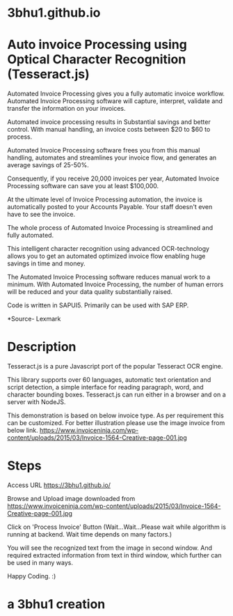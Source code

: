 # 3bhu1.github.io
# Auto invoice Processing using Optical Character Recognition (Tesseract.js)
Automated Invoice Processing gives you a fully automatic invoice workflow. Automated Invoice Processing software will capture, interpret, validate and transfer the information on your invoices.

Automated invoice processing results in Substantial savings and better control. With manual handling, an invoice costs between $20 to $60 to process.

Automated Invoice Processing software frees you from this manual handling, automates and streamlines your invoice flow, and generates an average savings of 25-50%.

Consequently, if you receive 20,000 invoices per year, Automated Invoice Processing software can save you at least $100,000.

At the ultimate level of Invoice Processing automation, the invoice is automatically posted to your Accounts Payable. Your staff doesn't even have to see the invoice.

The whole process of Automated Invoice Processing is streamlined and fully automated.

This intelligent character recognition using advanced OCR-technology allows you to get an automated optimized invoice flow enabling huge savings in time and money.

The Automated Invoice Processing software reduces manual work to a minimum. With Automated Invoice Processing, the number of human errors will be reduced and your data quality substantially raised.

Code is written in SAPUI5. Primarily can be used with SAP ERP.

*Source- Lexmark

# Description
Tesseract.js is a pure Javascript port of the popular Tesseract OCR engine.

This library supports over 60 languages, automatic text orientation and script detection, a simple interface for reading paragraph, word, and character bounding boxes. Tesseract.js can run either in a browser and on a server with NodeJS.

This demonstration is based on below invoice type. As per requirement this can be customized. For better illustration please use the image invoice from below link.
https://www.invoiceninja.com/wp-content/uploads/2015/03/Invoice-1564-Creative-page-001.jpg

# Steps

Access URL https://3bhu1.github.io/

Browse and Upload image downloaded from https://www.invoiceninja.com/wp-content/uploads/2015/03/Invoice-1564-Creative-page-001.jpg

Click on 'Process Invoice' Button
(Wait...Wait...Please wait while algorithm is running at backend. Wait time depends on many factors.)

You will see the recognized text from the image in second window. And required extracted information from text in third window, which further can be used in many ways.

Happy Coding. :)

# a 3bhu1 creation
